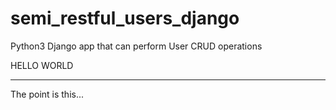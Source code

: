# semi_restful_users_django
Python3 Django app that can perform User CRUD operations

HELLO WORLD
_________________

The point is this...
